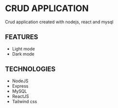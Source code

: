 # CRUD APPLICATION
Crud application created with nodejs, react and mysql
## FEATURES
* Light mode
* Dark mode
## TECHNOLOGIES
* NodeJS
* Express
* MySQL
* ReactJS
* Tailwind css
